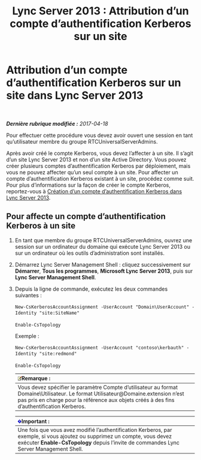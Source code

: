 ﻿---
title: 'Lync Server 2013 : Attribution d’un compte d’authentification Kerberos sur un site'
TOCTitle: Attribution d’un compte d’authentification Kerberos sur un site
ms:assetid: 3d9c587c-c8b8-4f81-8ed9-1458a31fc292
ms:mtpsurl: https://technet.microsoft.com/fr-fr/library/Gg425901(v=OCS.15)
ms:contentKeyID: 49296971
ms.date: 04/19/2017
mtps_version: v=OCS.15
ms.translationtype: HT
---

# Attribution d’un compte d’authentification Kerberos sur un site dans Lync Server 2013

 

_**Dernière rubrique modifiée :** 2017-04-18_

Pour effectuer cette procédure vous devez avoir ouvert une session en tant qu’utilisateur membre du groupe RTCUniversalServerAdmins.

Après avoir créé le compte Kerberos, vous devez l’affecter à un site. Il s’agit d’un site Lync Server 2013 et non d’un site Active Directory. Vous pouvez créer plusieurs comptes d’authentification Kerberos par déploiement, mais vous ne pouvez affecter qu’un seul compte à un site. Pour affecter un compte d’authentification Kerberos existant à un site, procédez comme suit. Pour plus d’informations sur la façon de créer le compte Kerberos, reportez-vous à [Création d’un compte d’authentification Kerberos dans Lync Server 2013](lync-server-2013-create-a-kerberos-authentication-account.md).

## Pour affecte un compte d’authentification Kerberos à un site

1.  En tant que membre du groupe RTCUniversalServerAdmins, ouvrez une session sur un ordinateur du domaine qui exécute Lync Server 2013 ou sur un ordinateur où les outils d’administration sont installés.

2.  Démarrez Lync Server Management Shell : cliquez successivement sur **Démarrer**, **Tous les programmes**, **Microsoft Lync Server 2013**, puis sur **Lync Server Management Shell**.

3.  Depuis la ligne de commande, exécutez les deux commandes suivantes :
    
        New-CsKerberosAccountAssignment -UserAccount "Domain\UserAccount" -Identity "site:SiteName"
    
        Enable-CsTopology
    
    Exemple :
    
        New-CsKerberosAccountAssignment -UserAccount "contoso\kerbauth" -Identity "site:redmond"
    
        Enable-CsTopology
    
    <table>
    <thead>
    <tr class="header">
    <th><img src="images/Gg398920.note(OCS.15).gif" title="note" alt="note" />Remarque :</th>
    </tr>
    </thead>
    <tbody>
    <tr class="odd">
    <td>Vous devez spécifier le paramètre Compte d’utilisateur au format Domaine\Utilisateur. Le format Utilisateur@Domaine.extension n’est pas pris en charge pour la référence aux objets créés à des fins d’authentification Kerberos.</td>
    </tr>
    </tbody>
    </table>
    
    <table>
    <thead>
    <tr class="header">
    <th><img src="images/Gg425917.important(OCS.15).gif" title="important" alt="important" />Important :</th>
    </tr>
    </thead>
    <tbody>
    <tr class="odd">
    <td>Une fois que vous avez modifié l’authentification Kerberos, par exemple, si vous ajoutez ou supprimez un compte, vous devez exécuter <strong>Enable-CsTopology</strong> depuis l’invite de commandes Lync Server Management Shell.</td>
    </tr>
    </tbody>
    </table>

